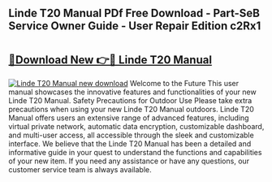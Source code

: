 ## Linde T20 Manual PDf Free Download - Part-SeB Service Owner Guide - User Repair Edition c2Rx1

# <h2><a href="http://bc52364.oget.top/?id=Linde+T20+Manual">🔗Download New 👉🔴 Linde T20 Manual</a></h2>

[![Linde T20 Manual new download](https://i.imgur.com/5g1atiW.png)](http://bc52364.oget.top/?id=Linde+T20+Manual)
Welcome to the Future This user manual showcases the innovative features and functionalities of your new Linde T20 Manual. Safety Precautions for Outdoor Use Please take extra precautions when using your new Linde T20 Manual outdoors. Linde T20 Manual offers users an extensive range of advanced features, including virtual private network, automatic data encryption, customizable dashboard, and multi-user access, all accessible through the sleek and customizable interface. We believe that the Linde T20 Manual has been a detailed and informative guide in your quest to understand the functions and capabilities of your new item. If you need any assistance or have any questions, our customer service team is always available.
